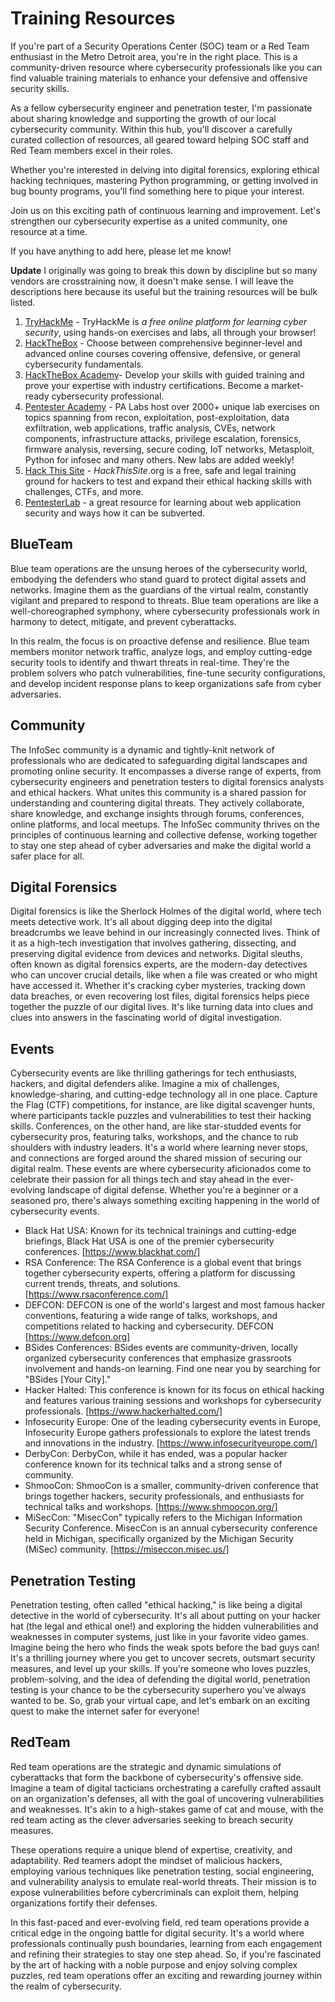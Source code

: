 # Training Resources
If you're part of a Security Operations Center (SOC) team or a Red Team enthusiast in the Metro Detroit area, you're in the right place. This is a community-driven resource where cybersecurity professionals like you can find valuable training materials to enhance your defensive and offensive security skills.

As a fellow cybersecurity engineer and penetration tester, I'm passionate about sharing knowledge and supporting the growth of our local cybersecurity community. Within this hub, you'll discover a carefully curated collection of resources, all geared toward helping SOC staff and Red Team members excel in their roles.

Whether you're interested in delving into digital forensics, exploring ethical hacking techniques, mastering Python programming, or getting involved in bug bounty programs, you'll find something here to pique your interest.

Join us on this exciting path of continuous learning and improvement. Let's strengthen our cybersecurity expertise as a united community, one resource at a time.

If you have anything to add here, please let me know!

**Update**
I originally was going to break this down by discipline but so many vendors are crosstraining now, it doesn't make sense.  I will leave the descriptions here because its useful but the training resources will be bulk listed.

1. [TryHackMe](https://www.tryhackme.com) - TryHackMe is _a free online platform for learning cyber security_, using hands-on exercises and labs, all through your browser!
2. [HackTheBox](https://hackthebox.com) - Choose between comprehensive beginner-level and advanced online courses covering offensive, defensive, or general cybersecurity fundamentals.
3. [HackTheBox Academy](https://academy.hackthebox.com)- Develop your skills with guided training and prove your expertise with industry certifications. Become a market-ready cybersecurity professional.
4. [Pentester Academy](https://www.pentesteracademy.com/) - PA Labs host over 2000+ unique lab exercises on topics spanning from recon, exploitation, post-exploitation, data exfiltration, web applications, traffic analysis, CVEs, network components, infrastructure attacks, privilege escalation, forensics, firmware analysis, reversing, secure coding, IoT networks, Metasploit, Python for infosec and many others. New labs are added weekly!
5. [Hack This Site](https://www.hackthissite.org/) - _HackThisSite_.org is a free, safe and legal training ground for hackers to test and expand their ethical hacking skills with challenges, CTFs, and more.
6. [PentesterLab](https://pentesterlab.com/) - a great resource for learning about web application security and ways how it can be subverted.

## BlueTeam
Blue team operations are the unsung heroes of the cybersecurity world, embodying the defenders who stand guard to protect digital assets and networks. Imagine them as the guardians of the virtual realm, constantly vigilant and prepared to respond to threats. Blue team operations are like a well-choreographed symphony, where cybersecurity professionals work in harmony to detect, mitigate, and prevent cyberattacks.

In this realm, the focus is on proactive defense and resilience. Blue team members monitor network traffic, analyze logs, and employ cutting-edge security tools to identify and thwart threats in real-time. They're the problem solvers who patch vulnerabilities, fine-tune security configurations, and develop incident response plans to keep organizations safe from cyber adversaries.

## Community
The InfoSec community is a dynamic and tightly-knit network of professionals who are dedicated to safeguarding digital landscapes and promoting online security. It encompasses a diverse range of experts, from cybersecurity engineers and penetration testers to digital forensics analysts and ethical hackers. What unites this community is a shared passion for understanding and countering digital threats. They actively collaborate, share knowledge, and exchange insights through forums, conferences, online platforms, and local meetups. The InfoSec community thrives on the principles of continuous learning and collective defense, working together to stay one step ahead of cyber adversaries and make the digital world a safer place for all.

## Digital Forensics
Digital forensics is like the Sherlock Holmes of the digital world, where tech meets detective work. It's all about digging deep into the digital breadcrumbs we leave behind in our increasingly connected lives. Think of it as a high-tech investigation that involves gathering, dissecting, and preserving digital evidence from devices and networks. Digital sleuths, often known as digital forensics experts, are the modern-day detectives who can uncover crucial details, like when a file was created or who might have accessed it. Whether it's cracking cyber mysteries, tracking down data breaches, or even recovering lost files, digital forensics helps piece together the puzzle of our digital lives. It's like turning data into clues and clues into answers in the fascinating world of digital investigation.

## Events
Cybersecurity events are like thrilling gatherings for tech enthusiasts, hackers, and digital defenders alike. Imagine a mix of challenges, knowledge-sharing, and cutting-edge technology all in one place. Capture the Flag (CTF) competitions, for instance, are like digital scavenger hunts, where participants tackle puzzles and vulnerabilities to test their hacking skills. Conferences, on the other hand, are like star-studded events for cybersecurity pros, featuring talks, workshops, and the chance to rub shoulders with industry leaders. It's a world where learning never stops, and connections are forged around the shared mission of securing our digital realm. These events are where cybersecurity aficionados come to celebrate their passion for all things tech and stay ahead in the ever-evolving landscape of digital defense. Whether you're a beginner or a seasoned pro, there's always something exciting happening in the world of cybersecurity events.

- Black Hat USA: Known for its technical trainings and cutting-edge briefings, Black Hat USA is one of the premier cybersecurity conferences. [https://www.blackhat.com/]
- RSA Conference: The RSA Conference is a global event that brings together cybersecurity experts, offering a platform for discussing current trends, threats, and solutions. [https://www.rsaconference.com/]
- DEFCON: DEFCON is one of the world's largest and most famous hacker conventions, featuring a wide range of talks, workshops, and competitions related to hacking and cybersecurity. DEFCON [https://www.defcon.org]
- BSides Conferences: BSides events are community-driven, locally organized cybersecurity conferences that emphasize grassroots involvement and hands-on learning. Find one near you by searching for "BSides [Your City]." 
- Hacker Halted: This conference is known for its focus on ethical hacking and features various training sessions and workshops for cybersecurity professionals. [https://www.hackerhalted.com/]
- Infosecurity Europe: One of the leading cybersecurity events in Europe, Infosecurity Europe gathers professionals to explore the latest trends and innovations in the industry. [https://www.infosecurityeurope.com/]
- DerbyCon: DerbyCon, while it has ended, was a popular hacker conference known for its technical talks and a strong sense of community.
- ShmooCon: ShmooCon is a smaller, community-driven conference that brings together hackers, security professionals, and enthusiasts for technical talks and workshops. [https://www.shmoocon.org/]
- MiSecCon: "MisecCon" typically refers to the Michigan Information Security Conference. MisecCon is an annual cybersecurity conference held in Michigan, specifically organized by the Michigan Security (MiSec) community. [https://miseccon.misec.us/]

## Penetration Testing
Penetration testing, often called "ethical hacking," is like being a digital detective in the world of cybersecurity. It's all about putting on your hacker hat (the legal and ethical one!) and exploring the hidden vulnerabilities and weaknesses in computer systems, just like in your favorite video games. Imagine being the hero who finds the weak spots before the bad guys can! It's a thrilling journey where you get to uncover secrets, outsmart security measures, and level up your skills. If you're someone who loves puzzles, problem-solving, and the idea of defending the digital world, penetration testing is your chance to be the cybersecurity superhero you've always wanted to be. So, grab your virtual cape, and let's embark on an exciting quest to make the internet safer for everyone!

## RedTeam
Red team operations are the strategic and dynamic simulations of cyberattacks that form the backbone of cybersecurity's offensive side. Imagine a team of digital tacticians orchestrating a carefully crafted assault on an organization's defenses, all with the goal of uncovering vulnerabilities and weaknesses. It's akin to a high-stakes game of cat and mouse, with the red team acting as the clever adversaries seeking to breach security measures.

These operations require a unique blend of expertise, creativity, and adaptability. Red teamers adopt the mindset of malicious hackers, employing various techniques like penetration testing, social engineering, and vulnerability analysis to emulate real-world threats. Their mission is to expose vulnerabilities before cybercriminals can exploit them, helping organizations fortify their defenses.

In this fast-paced and ever-evolving field, red team operations provide a critical edge in the ongoing battle for digital security. It's a world where professionals continually push boundaries, learning from each engagement and refining their strategies to stay one step ahead. So, if you're fascinated by the art of hacking with a noble purpose and enjoy solving complex puzzles, red team operations offer an exciting and rewarding journey within the realm of cybersecurity.
